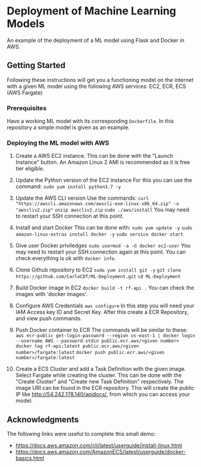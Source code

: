 # Deployment of Machine Learning Models

An example of the deployment of a ML model using Flask and Docker in AWS.

## Getting Started

Following these instructions will get you a functioning model on the internet with a given ML model using the following AWS services: EC2, ECR, ECS (AWS Fargate)

### Prerequisites

Have a working ML model with its corresponding `Dockerfile`. In this repository a simple model is given as an example.

### Deploying the ML model with AWS

1. Create a AWS EC2 instance.
  This can be done with the "Launch Instance" button. An Amazon Linux 2 AMI is recommended as it is free tier eligible.
  
2. Update the Python version of the EC2 instance
  For this you can use the command:
  `sudo yum install python3.7 -y`

3. Update the AWS CLI version
  Use the commands:
  `curl "https://awscli.amazonaws.com/awscli-exe-linux-x86_64.zip" -o "awscliv2.zip"`
  `unzip awscliv2.zip`
  `sudo ./aws/install`
  You may need to restart your SSH connection at this point.

4. Install and start Docker
  This can be done with:
  `sudo yum update -y`
  `sudo amazon-linux-extras install docker -y`
  `sudo service docker start`

5. Give user Docker priviledges
  `sudo usermod -a -G docker ec2-user`
  You may need to restart your SSH connection again at this point. You can check everything is ok with `docker info`.

6. Clone Github repository to EC2
  `sudo yum install git -y`
  `git clone https://github.com/CarloCDT/ML-Deployment.git`
  `cd ML-Deployment`

7. Build Docker image in EC2
  `docker build -t rf-api .`
  You can check the images with 'docker images'.

8. Configure AWS Credentials
  `aws configure`
  In this step you will need your IAM Access key ID and Secret Key. After this create a ECR Repository, and view push commands. 

9. Push Docker container to ECR
  The commands will be similar to these:
  `aws ecr-public get-login-password --region us-east-1 | docker login --username AWS --password-stdin public.ecr.aws/<given number>`
  `docker tag rf-api:latest public.ecr.aws/<given number>/fargate:latest`
  `docker push public.ecr.aws/<given number>/fargate:latest`

10. Create a ECS Cluster and add a Task Definition with the given image. Select Fargate while creating the cluster.
  This can be done with the "Create Cluster" and "Create new Task Definition" respectively. The image URI can be found in the ECR repository. This will create the public IP like   http://54.242.178.140/apidocs/, from which you can access your model.

## Acknowledgments

The following links were useful to complete this small demo:

- https://docs.aws.amazon.com/cli/latest/userguide/install-linux.html
- https://docs.aws.amazon.com/AmazonECS/latest/userguide/docker-basics.html
